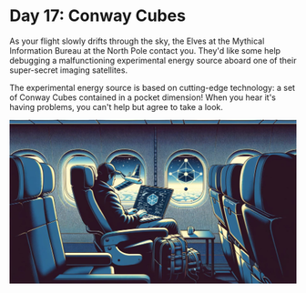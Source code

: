 # Day 17: Conway Cubes

As your flight slowly drifts through the sky, the Elves at the Mythical Information Bureau at the North Pole contact
you. They'd like some help debugging a malfunctioning experimental energy source aboard one of their super-secret
imaging satellites.

The experimental energy source is based on cutting-edge technology: a set of Conway Cubes contained in a pocket
dimension! When you hear it's having problems, you can't help but agree to take a look.

![Scene](./scene.jpg)